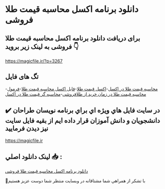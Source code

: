 # دانلود برنامه اکسل محاسبه قیمت طلا فروشی

## برای دریافت دانلود برنامه اکسل محاسبه قیمت طلا فروشی به لینک زیر بروید 👇

https://magicfile.ir/?p=3267

## تگ های فایل

-[محاسبه قیمت طلا در اکسل](https://magicfile.ir/product/%d8%a8%d8%b1%d9%86%d8%a7%d9%85%d9%87-%d8%a7%da%a9%d8%b3%d9%84-%d9%85%d8%ad%d8%a7%d8%b3%d8%a8%d9%87-%d9%82%db%8c%d9%85%d8%aa-%d8%b7%d9%84%d8%a7-%d9%81%d8%b1%d9%88%d8%b4%db%8c/)-[اکسل قیمت طلا](https://magicfile.ir/product/%d8%a8%d8%b1%d9%86%d8%a7%d9%85%d9%87-%d8%a7%da%a9%d8%b3%d9%84-%d9%85%d8%ad%d8%a7%d8%b3%d8%a8%d9%87-%d9%82%db%8c%d9%85%d8%aa-%d8%b7%d9%84%d8%a7-%d9%81%d8%b1%d9%88%d8%b4%db%8c/)-[فایل اکسل محاسبه قیمت طلا](https://magicfile.ir/product/%d8%a8%d8%b1%d9%86%d8%a7%d9%85%d9%87-%d8%a7%da%a9%d8%b3%d9%84-%d9%85%d8%ad%d8%a7%d8%b3%d8%a8%d9%87-%d9%82%db%8c%d9%85%d8%aa-%d8%b7%d9%84%d8%a7-%d9%81%d8%b1%d9%88%d8%b4%db%8c/)-[فرمول محاسبه قیمت طلا در زمان خرید از طلافروشی](https://magicfile.ir/product/%d8%a8%d8%b1%d9%86%d8%a7%d9%85%d9%87-%d8%a7%da%a9%d8%b3%d9%84-%d9%85%d8%ad%d8%a7%d8%b3%d8%a8%d9%87-%d9%82%db%8c%d9%85%d8%aa-%d8%b7%d9%84%d8%a7-%d9%81%d8%b1%d9%88%d8%b4%db%8c/)-[محاسبه گر قیمت طلا در اکسل](https://magicfile.ir/product/%d8%a8%d8%b1%d9%86%d8%a7%d9%85%d9%87-%d8%a7%da%a9%d8%b3%d9%84-%d9%85%d8%ad%d8%a7%d8%b3%d8%a8%d9%87-%d9%82%db%8c%d9%85%d8%aa-%d8%b7%d9%84%d8%a7-%d9%81%d8%b1%d9%88%d8%b4%db%8c/)

## ✔️ در سايت فايل هاي ويژه اي براي برنامه نويسان طراحان دانشجويان و دانش آموزان قرار داده ايم از بقيه فايل سايت نيز ديدن فرماييد

https://magicfile.ir


## لينک دانلود اصلي 📥 :

[دانلود برنامه اکسل محاسبه قیمت طلا فروشی](https://magicfile.ir/product/%d8%a8%d8%b1%d9%86%d8%a7%d9%85%d9%87-%d8%a7%da%a9%d8%b3%d9%84-%d9%85%d8%ad%d8%a7%d8%b3%d8%a8%d9%87-%d9%82%db%8c%d9%85%d8%aa-%d8%b7%d9%84%d8%a7-%d9%81%d8%b1%d9%88%d8%b4%db%8c/) 


🙏با تشکر از همراهي شما مشتاقانه در وبسایت منتظر شما دوست عزیز هستیم

